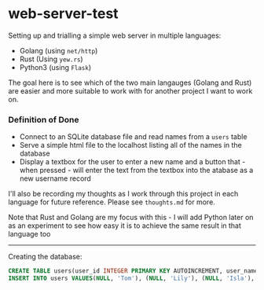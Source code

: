 # web-server-test

Setting up and trialling a simple web server in multiple languages:
* Golang (using `net/http`)
* Rust (Using `yew.rs`)
* Python3 (using `Flask`)

The goal here is to see which of the two main langauges (Golang and Rust) are
easier and more suitable to work with for another project I want to work on.

### Definition of Done
* Connect to an SQLite database file and read names from a `users` table
* Serve a simple html file to the localhost listing all of the names in the 
database
* Display a textbox for the user to enter a new name and a button that - when
pressed - will enter the text from the textbox into the atabase as a new 
username record

I'll also be recording my thoughts as I work through this project in each 
language for future reference. Please see `thoughts.md` for more. 

Note that Rust and Golang are my focus with this - I will add Python later on 
as an experiment to see how easy it is to achieve the same result in that 
language too

---

Creating the database:

```sql
CREATE TABLE users(user_id INTEGER PRIMARY KEY AUTOINCREMENT, user_name CHAR(50) NOT NULL UNIQUE);
INSERT INTO users VALUES(NULL, 'Tom'), (NULL, 'Lily'), (NULL, 'Isla'), (NULL, 'Damian');
```

